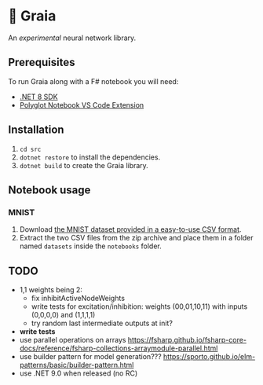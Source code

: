 # 🌄 Graia

An *experimental* neural network library.

## Prerequisites

To run Graia along with a F# notebook you will need:

- [.NET 8 SDK](https://dotnet.microsoft.com/en-us/download)
- [Polyglot Notebook VS Code Extension](https://marketplace.visualstudio.com/items?itemName=ms-dotnettools.dotnet-interactive-vscode)

## Installation

1. `cd src`
1. `dotnet restore` to install the dependencies.
1. `dotnet build` to create the Graia library.

## Notebook usage

### MNIST

1. Download [the MNIST dataset provided in a easy-to-use CSV format](https://www.kaggle.com/datasets/oddrationale/mnist-in-csv).
1. Extract the two CSV files from the zip archive and place them in a folder named `datasets` inside the `notebooks` folder.

## TODO

- 1,1 weights being 2:
  - fix inhibitActiveNodeWeights
  - write tests for excitation/inhibition: weights (00,01,10,11) with inputs (0,0,0,0) and (1,1,1,1)
  - try random last intermediate outputs at init?
- **write tests**
- use parallel operations on arrays https://fsharp.github.io/fsharp-core-docs/reference/fsharp-collections-arraymodule-parallel.html
- use builder pattern for model generation??? https://sporto.github.io/elm-patterns/basic/builder-pattern.html
- use .NET 9.0 when released (no RC)
